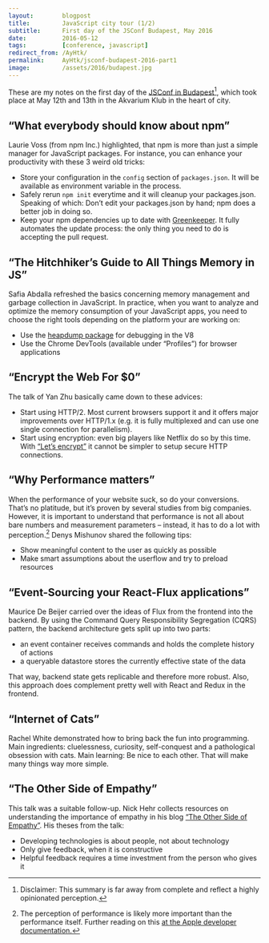 ```yaml
---
layout:        blogpost
title:         JavaScript city tour (1/2)
subtitle:      First day of the JSConf Budapest, May 2016
date:          2016-05-12
tags:          [conference, javascript]
redirect_from: /AyHtk/
permalink:     AyHtk/jsconf-budapest-2016-part1
image:         /assets/2016/budapest.jpg
---
```


These are my notes on the first day of the [JSConf in Budapest](http://jsconfbp.com/)[^1], which  took place at May 12th and 13th in the Akvarium Klub in the heart of city.

## “What everybody should know about npm”

Laurie Voss (from npm Inc.) highlighted, that npm is more than just a simple manager for JavaScript packages. For instance, you can enhance your productivity with these 3 weird old tricks:

- Store your configuration in the `config` section of `packages.json`. It will be available as environment variable in the process.
- Safely rerun `npm init` everytime and it will cleanup your packages.json. Speaking of which: Don’t edit your packages.json by hand; npm does a better job in doing so.
- Keep your npm dependencies up to date with [Greenkeeper](https://greenkeeper.io/). It fully automates the update process: the only thing you need to do is accepting the pull request.

## “The Hitchhiker’s Guide to All Things Memory in JS”

Safia Abdalla refreshed the basics concerning memory management and garbage collection in JavaScript. In practice, when you want to analyze and optimize the memory consumption of your JavaScript apps, you need to choose the right tools depending on the platform your are working on:

- Use the [heapdump package](https://www.npmjs.com/package/heapdump) for debugging in the V8
- Use the Chrome DevTools (available under “Profiles”) for browser applications

## “Encrypt the Web For $0”

The talk of Yan Zhu basically came down to these advices:

- Start using HTTP/2. Most current browsers support it and it offers major improvements over HTTP/1.x (e.g. it is fully multiplexed and can use one single connection for parallelism).
- Start using encryption: even big players like Netflix do so by this time. With [“Let’s encrypt”](https://letsencrypt.org/) it cannot be simpler to setup secure HTTP connections.

## “Why Performance matters”

When the performance of your website suck, so do your conversions. That’s no platitude, but it’s proven by several studies from big companies. However, it is important to understand that performance is not all about bare numbers and measurement parameters – instead, it has to do a lot with perception.[^2] Denys Mishunov shared the following tips:

- Show meaningful content to the user as quickly as possible
- Make smart assumptions about the userflow and try to preload resources

## “Event-Sourcing your React-Flux applications”

Maurice De Beijer carried over the ideas of Flux from the frontend into the backend. By using the Command Query Responsibility Segregation (CQRS) pattern, the backend architecture gets split up into two parts:

- an event container receives commands and holds the complete history of actions
- a queryable datastore stores the currently effective state of the data

That way, backend state gets replicable and therefore more robust. Also, this approach does complement pretty well with React and Redux in the frontend.

## “Internet of Cats”

Rachel White demonstrated how to bring back the fun into programming. Main ingredients: cluelessness, curiosity, self-conquest and a pathological obsession with cats. Main learning: Be nice to each other. That will make many things way more simple.

## “The Other Side of Empathy”

This talk was a suitable follow-up. Nick Hehr collects resources on understanding the importance of empathy in his blog [“The Other Side of Empathy”](http://more-empathy.online/). His theses from the talk:

- Developing technologies is about people, not about technology
- Only give feedback, when it is constructive
- Helpful feedback requires a time investment from the person who gives it

[^1]: Disclaimer: This summary is far away from complete and reflect a highly opinionated perception.
[^2]: The perception of performance is likely more important than the performance itself. Further reading on this [at the Apple developer documentation.](https://developer.apple.com/library/ios/documentation/Performance/Conceptual/PerformanceOverview/DevelopingForPerf/DevelopingForPerf.html)
